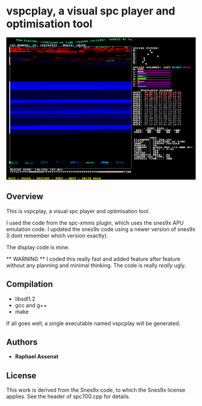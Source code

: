 # vspcplay, a visual spc player and optimisation tool

![vspcplay screenshot](/screenshots/playing.png?raw=true "vspcplay")

## Overview

This is vspcplay, a visual spc player and optimisation tool.

I used the code from the spc-xmms plugin, which uses the snes9x APU emulation
code. I updated the snes9x code using a newer version of snes9x (I dont remember
which version exactly).

The display code is mine.

** WARNING **
I coded this really fast and added feature after feature without any planning and minimal
thinking. The code is really *really* ugly.


## Compilation

 * libsdl1.2
 * gcc and g++
 * make

If all goes well, a single executable named vspcplay will be generated.

## Authors

* **Raphael Assenat**

## License

This work is derived from the Snes9x code, to which the Snes9x license applies.
See the header of spc700.cpp for details.

